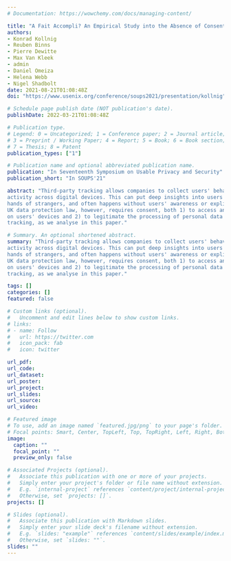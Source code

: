 ```yaml
---
# Documentation: https://wowchemy.com/docs/managing-content/

title: "A Fait Accompli? An Empirical Study into the Absence of Consent to Third−Party Tracking in Android Apps"
authors: 
- Konrad Kollnig
- Reuben Binns
- Pierre Dewitte
- Max Van Kleek
- admin 
- Daniel Omeiza
- Helena Webb
- Nigel Shadbolt
date: 2021-08-21T01:08:48Z
doi: "https://www.usenix.org/conference/soups2021/presentation/kollnig"

# Schedule page publish date (NOT publication's date).
publishDate: 2022-03-21T01:08:48Z

# Publication type.
# Legend: 0 = Uncategorized; 1 = Conference paper; 2 = Journal article;
# 3 = Preprint / Working Paper; 4 = Report; 5 = Book; 6 = Book section;
# 7 = Thesis; 8 = Patent
publication_types: ["1"]

# Publication name and optional abbreviated publication name.
publication: "In Seventeenth Symposium on Usable Privacy and Security"
publication_short: "In SOUPS'21"

abstract: "Third-party tracking allows companies to collect users' behavioural data and track their
activity across digital devices. This can put deep insights into users' private lives into the
hands of strangers, and often happens without users' awareness or explicit consent. EU and
UK data protection law, however, requires consent, both 1) to access and store information
on users' devices and 2) to legitimate the processing of personal data as part of third-party
tracking, as we analyse in this paper."

# Summary. An optional shortened abstract.
summary: "Third-party tracking allows companies to collect users' behavioural data and track their
activity across digital devices. This can put deep insights into users' private lives into the
hands of strangers, and often happens without users' awareness or explicit consent. EU and
UK data protection law, however, requires consent, both 1) to access and store information
on users' devices and 2) to legitimate the processing of personal data as part of third-party
tracking, as we analyse in this paper."

tags: []
categories: []
featured: false

# Custom links (optional).
#   Uncomment and edit lines below to show custom links.
# links:
# - name: Follow
#   url: https://twitter.com
#   icon_pack: fab
#   icon: twitter

url_pdf:
url_code:
url_dataset:
url_poster:
url_project:
url_slides:
url_source:
url_video:

# Featured image
# To use, add an image named `featured.jpg/png` to your page's folder. 
# Focal points: Smart, Center, TopLeft, Top, TopRight, Left, Right, BottomLeft, Bottom, BottomRight.
image:
  caption: ""
  focal_point: ""
  preview_only: false

# Associated Projects (optional).
#   Associate this publication with one or more of your projects.
#   Simply enter your project's folder or file name without extension.
#   E.g. `internal-project` references `content/project/internal-project/index.md`.
#   Otherwise, set `projects: []`.
projects: []

# Slides (optional).
#   Associate this publication with Markdown slides.
#   Simply enter your slide deck's filename without extension.
#   E.g. `slides: "example"` references `content/slides/example/index.md`.
#   Otherwise, set `slides: ""`.
slides: ""
---
```

